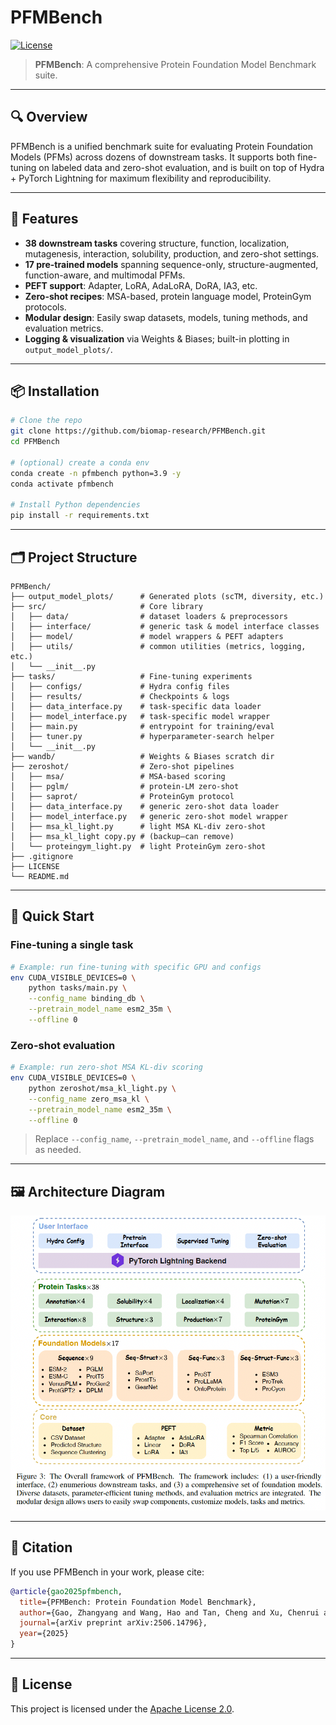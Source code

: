 # PFMBench

[![License](https://img.shields.io/badge/License-Apache%202.0-blue.svg)](LICENSE)

> **PFMBench**: A comprehensive Protein Foundation Model Benchmark suite.

---

## 🔍 Overview

PFMBench is a unified benchmark suite for evaluating Protein Foundation Models (PFMs) across dozens of downstream tasks. It supports both fine-tuning on labeled data and zero-shot evaluation, and is built on top of Hydra + PyTorch Lightning for maximum flexibility and reproducibility.

---

## 🌟 Features

* **38 downstream tasks** covering structure, function, localization, mutagenesis, interaction, solubility, production, and zero-shot settings.
* **17 pre-trained models** spanning sequence-only, structure-augmented, function-aware, and multimodal PFMs.
* **PEFT support**: Adapter, LoRA, AdaLoRA, DoRA, IA3, etc.
* **Zero-shot recipes**: MSA-based, protein language model, ProteinGym protocols.
* **Modular design**: Easily swap datasets, models, tuning methods, and evaluation metrics.
* **Logging & visualization** via Weights & Biases; built-in plotting in `output_model_plots/`.

---

## 📦 Installation

```bash
# Clone the repo
git clone https://github.com/biomap-research/PFMBench.git
cd PFMBench

# (optional) create a conda env
conda create -n pfmbench python=3.9 -y
conda activate pfmbench

# Install Python dependencies
pip install -r requirements.txt
```

---

## 🗂️ Project Structure

```
PFMBench/
├── output_model_plots/      # Generated plots (scTM, diversity, etc.)
├── src/                     # Core library
│   ├── data/                # dataset loaders & preprocessors
│   ├── interface/           # generic task & model interface classes
│   ├── model/               # model wrappers & PEFT adapters
│   ├── utils/               # common utilities (metrics, logging, etc.)
│   └── __init__.py
├── tasks/                   # Fine-tuning experiments
│   ├── configs/             # Hydra config files
│   ├── results/             # Checkpoints & logs
│   ├── data_interface.py    # task-specific data loader
│   ├── model_interface.py   # task-specific model wrapper
│   ├── main.py              # entrypoint for training/eval
│   ├── tuner.py             # hyperparameter-search helper
│   └── __init__.py
├── wandb/                   # Weights & Biases scratch dir
├── zeroshot/                # Zero-shot pipelines
│   ├── msa/                 # MSA-based scoring
│   ├── pglm/                # protein-LM zero-shot
│   ├── saprot/              # ProteinGym protocol
│   ├── data_interface.py    # generic zero-shot data loader
│   ├── model_interface.py   # generic zero-shot model wrapper
│   ├── msa_kl_light.py      # light MSA KL-div zero-shot
│   ├── msa_kl_light copy.py # (backup—can remove)
│   └── proteingym_light.py  # light ProteinGym zero-shot
├── .gitignore
├── LICENSE
└── README.md
```

---

## 🚀 Quick Start

### Fine-tuning a single task

```bash
# Example: run fine-tuning with specific GPU and configs
env CUDA_VISIBLE_DEVICES=0 \
    python tasks/main.py \
    --config_name binding_db \
    --pretrain_model_name esm2_35m \
    --offline 0
```

### Zero-shot evaluation

```bash
# Example: run zero-shot MSA KL-div scoring
env CUDA_VISIBLE_DEVICES=0 \
    python zeroshot/msa_kl_light.py \
    --config_name zero_msa_kl \
    --pretrain_model_name esm2_35m \
    --offline 0
```

> Replace `--config_name`, `--pretrain_model_name`, and `--offline` flags as needed.

---

## 🖼️ Architecture Diagram
![PFMBench Framework](./fig/framework.png)

---

## 📖 Citation

If you use PFMBench in your work, please cite:

```bibtex
@article{gao2025pfmbench,
  title={PFMBench: Protein Foundation Model Benchmark},
  author={Gao, Zhangyang and Wang, Hao and Tan, Cheng and Xu, Chenrui and Liu, Mengdi and Hu, Bozhen and Chao, Linlin and Zhang, Xiaoming and Li, Stan Z},
  journal={arXiv preprint arXiv:2506.14796},
  year={2025}
}
```

---

## 📝 License

This project is licensed under the [Apache License 2.0](LICENSE).
